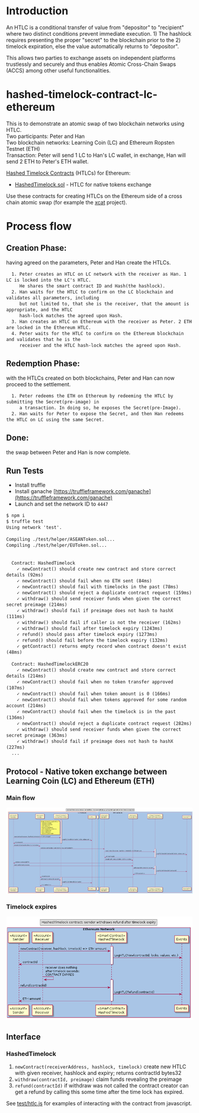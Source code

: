 # Introduction
An HTLC is a conditional transfer of value from "depositor" to "recipient" where two distinct conditions prevent immediate execution. 1) The hashlock requires presenting the proper "secret" to the blockchain prior to the 2) timelock expiration, else the value automatically returns to "depositor".

This allows two parties to exchange assets on independent platforms trustlessly and securely and thus enables Atomic Cross-Chain Swaps (ACCS) among other useful functionalities.

# hashed-timelock-contract-lc-ethereum
This is to demonstrate an atomic swap of two blockchain networks using HTLC. <br/>
Two participants: Peter and Han<br/>
Two blockchain networks:  Learning Coin (LC) and Ethereum Ropsten Testnet (ETH)<br/>
Transaction: Peter will send 1 LC to Han's LC wallet, in exchange, Han will send 2 ETH to Peter's ETH wallet. 

[Hashed Timelock Contracts](https://en.bitcoin.it/wiki/Hashed_Timelock_Contracts) (HTLCs) for Ethereum:

- [HashedTimelock.sol](contracts/HashedTimelock.sol) - HTLC for native tokens exchange

Use these contracts for creating HTLCs on the Ethereum side of a cross chain atomic swap (for example the [xcat](https://github.com/chatch/xcat) project).

# Process flow
## Creation Phase: 
having agreed on the parameters, Peter and Han create the HTLCs.

```
  1. Peter creates an HTLC on LC network with the receiver as Han. 1 LC is locked into the LC's HTLC. 
     He shares the smart contract ID and Hash(the hashlock).
  2. Han waits for the HTLC to confirm on the LC blockchain and validates all parameters, including 
     but not limited to, that she is the receiver, that the amount is appropriate, and the HTLC 
     hash-lock matches the agreed upon Hash.
  3. Han creates an HTLC on Ethereum with the receiver as Peter. 2 ETH are locked in the Ethereum HTLC.
  4. Peter waits for the HTLC to confirm on the Ethereum blockchain and validates that he is the 
     receiver and the HTLC hash-lock matches the agreed upon Hash.
```

## Redemption Phase: 
with the HTLCs created on both blockchains, Peter and Han can now proceed to the settlement.

```
  1. Peter redeems the ETH on Ethereum by redeeming the HTLC by submitting the Secret(pre-image) in
     a transaction. In doing so, he exposes the Secret(pre-Image).
  2. Han waits for Peter to expose the Secret, and then Han redeems the HTLC on LC using the same Secret.
```

## Done: 
the swap between Peter and Han is now complete.

## Run Tests
* Install truffle
* Install ganache [https://truffleframework.com/ganache](https://truffleframework.com/ganache)
* Launch and set the network ID to `4447`

```
$ npm i
$ truffle test
Using network 'test'.

Compiling ./test/helper/ASEANToken.sol...
Compiling ./test/helper/EUToken.sol...


  Contract: HashedTimelock
    ✓ newContract() should create new contract and store correct details (92ms)
    ✓ newContract() should fail when no ETH sent (84ms)
    ✓ newContract() should fail with timelocks in the past (78ms)
    ✓ newContract() should reject a duplicate contract request (159ms)
    ✓ withdraw() should send receiver funds when given the correct secret preimage (214ms)
    ✓ withdraw() should fail if preimage does not hash to hashX (111ms)
    ✓ withdraw() should fail if caller is not the receiver (162ms)
    ✓ withdraw() should fail after timelock expiry (1243ms)
    ✓ refund() should pass after timelock expiry (1273ms)
    ✓ refund() should fail before the timelock expiry (132ms)
    ✓ getContract() returns empty record when contract doesn't exist (48ms)

  Contract: HashedTimelockERC20
    ✓ newContract() should create new contract and store correct details (214ms)
    ✓ newContract() should fail when no token transfer approved (107ms)
    ✓ newContract() should fail when token amount is 0 (166ms)
    ✓ newContract() should fail when tokens approved for some random account (214ms)
    ✓ newContract() should fail when the timelock is in the past (136ms)
    ✓ newContract() should reject a duplicate contract request (282ms)
    ✓ withdraw() should send receiver funds when given the correct secret preimage (363ms)
    ✓ withdraw() should fail if preimage does not hash to hashX (227ms)
  ...
```

## Protocol - Native token exchange between Learning Coin (LC) and Ethereum (ETH)

### Main flow

![](docs/sequence-diagram-htlc-lc-eth-success.png?raw=true)

### Timelock expires

![](docs/sequence-diagram-htlc-eth-refund.png?raw=true)


## Interface

### HashedTimelock

1.  `newContract(receiverAddress, hashlock, timelock)` create new HTLC with given receiver, hashlock and expiry; returns contractId bytes32
2.  `withdraw(contractId, preimage)` claim funds revealing the preimage
3.  `refund(contractId)` if withdraw was not called the contract creator can get a refund by calling this some time after the time lock has expired.

See [test/htlc.js](test/htlc.js) for examples of interacting with the contract from javascript.
